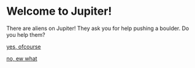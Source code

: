 # Welcome to Jupiter!

There are aliens on Jupiter! They ask you for help pushing a boulder. Do you help them?

[yes, ofcourse](../Mars/survived.md)

[no, ew what](died.md)
